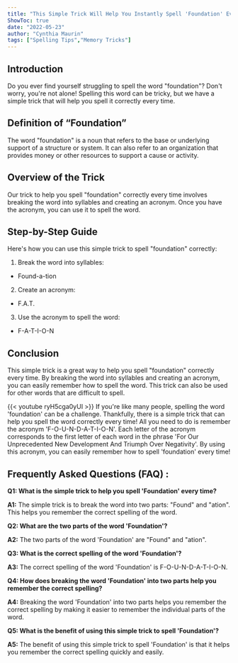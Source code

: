 ```yaml
---
title: "This Simple Trick Will Help You Instantly Spell 'Foundation' Every Time!"
ShowToc: true 
date: "2022-05-23"
author: "Cynthia Maurin" 
tags: ["Spelling Tips","Memory Tricks"]
---
```

## Introduction

Do you ever find yourself struggling to spell the word "foundation"? Don't worry, you're not alone! Spelling this word can be tricky, but we have a simple trick that will help you spell it correctly every time.

## Definition of “Foundation”

The word "foundation" is a noun that refers to the base or underlying support of a structure or system. It can also refer to an organization that provides money or other resources to support a cause or activity.

## Overview of the Trick

Our trick to help you spell "foundation" correctly every time involves breaking the word into syllables and creating an acronym. Once you have the acronym, you can use it to spell the word.

## Step-by-Step Guide

Here's how you can use this simple trick to spell "foundation" correctly:

1. Break the word into syllables:

- Found-a-tion

2. Create an acronym:

- F.A.T.

3. Use the acronym to spell the word:

- F-A-T-I-O-N

## Conclusion

This simple trick is a great way to help you spell "foundation" correctly every time. By breaking the word into syllables and creating an acronym, you can easily remember how to spell the word. This trick can also be used for other words that are difficult to spell.

{{< youtube ryH5cga0yUI >}} 
If you're like many people, spelling the word 'foundation' can be a challenge. Thankfully, there is a simple trick that can help you spell the word correctly every time! All you need to do is remember the acronym 'F-O-U-N-D-A-T-I-O-N'. Each letter of the acronym corresponds to the first letter of each word in the phrase 'For Our Unprecedented New Development And Triumph Over Negativity'. By using this acronym, you can easily remember how to spell 'foundation' every time!

## Frequently Asked Questions (FAQ) :
**Q1: What is the simple trick to help you spell 'Foundation' every time?**

**A1:** The simple trick is to break the word into two parts: "Found" and "ation". This helps you remember the correct spelling of the word.

**Q2: What are the two parts of the word 'Foundation'?**

**A2:** The two parts of the word 'Foundation' are "Found" and "ation".

**Q3: What is the correct spelling of the word 'Foundation'?**

**A3:** The correct spelling of the word 'Foundation' is F-O-U-N-D-A-T-I-O-N.

**Q4: How does breaking the word 'Foundation' into two parts help you remember the correct spelling?**

**A4:** Breaking the word 'Foundation' into two parts helps you remember the correct spelling by making it easier to remember the individual parts of the word.

**Q5: What is the benefit of using this simple trick to spell 'Foundation'?**

**A5:** The benefit of using this simple trick to spell 'Foundation' is that it helps you remember the correct spelling quickly and easily.





